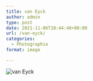```yaml
---
title: van Eyck
author: admin
type: post
date: 2021-11-06T10:44:40+00:00
url: /van-eyck/
categories:
  - Photographie
format: image

---
```

![van Eyck](./dsc6382.jpg)